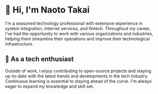 # 👋 Hi, I'm Naoto Takai

I'm a seasoned technology professional with extensive experience in system integration, internet services, and fintech. Throughout my career, I've had the opportunity to work with various organizations and industries, helping them streamline their operations and improve their technological infrastructure.

## 🚀 As a tech enthusiast

Outside of work, I enjoy contributing to open-source projects and staying up-to-date with the latest trends and developments in the tech industry. Continuous learning is essential to staying ahead of the curve. I'm always eager to expand my knowledge and skill set.
